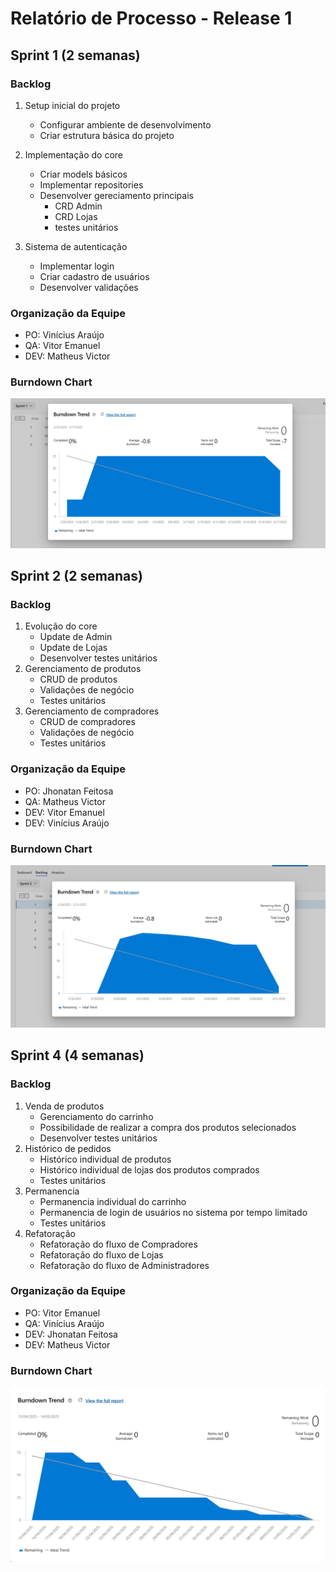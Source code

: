 
# Relatório de Processo - Release 1

## Sprint 1 (2 semanas)

### Backlog
1. Setup inicial do projeto
   - Configurar ambiente de desenvolvimento
   - Criar estrutura básica do projeto

2. Implementação do core
   - Criar models básicos
   - Implementar repositories
   - Desenvolver gereciamento principais
     - CRD Admin
     - CRD Lojas
     - testes unitários
3. Sistema de autenticação
    - Implementar login
    - Criar cadastro de usuários
    - Desenvolver validações

### Organização da Equipe
- PO: Vinícius Araújo
- QA: Vitor Emanuel
- DEV: Matheus Victor

### Burndown Chart
![img.png](burndown-sp1.png)

## Sprint 2 (2 semanas)

### Backlog

1. Evolução do core
   - Update de Admin
   - Update de Lojas
   - Desenvolver testes unitários
2. Gerenciamento de produtos
   - CRUD de produtos
   - Validações de negócio
   - Testes unitários 
2. Gerenciamento de compradores
   - CRUD de compradores
   - Validações de negócio
   - Testes unitários

### Organização da Equipe
- PO: Jhonatan Feitosa
- QA: Matheus Victor
- DEV: Vitor Emanuel
- DEV: Vinícius Araújo

### Burndown Chart
![img.png](burndown-sp2.png)

## Sprint 4 (4 semanas)

### Backlog

1. Venda de produtos
   - Gerenciamento do carrinho
   - Possibilidade de realizar a compra dos produtos selecionados
   - Desenvolver testes unitários
2. Histórico de pedidos
   - Histórico individual de produtos
   - Histórico individual de lojas dos produtos comprados
   - Testes unitários
3. Permanencia
   - Permanencia individual do carrinho
   - Permanencia de login de usuários no sistema por tempo limitado
   - Testes unitários
4. Refatoração
   - Refatoração do fluxo de Compradores
   - Refatoração do fluxo de Lojas
   - Refatoração do fluxo de Administradores

### Organização da Equipe
- PO: Vitor Emanuel
- QA: Vinícius Araújo 
- DEV: Jhonatan Feitosa
- DEV: Matheus Victor

### Burndown Chart
![img.png](burndown-sp4.png)